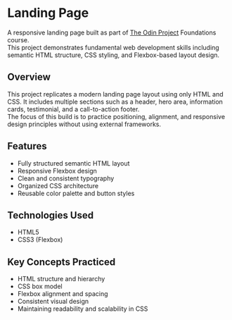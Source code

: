 # Landing Page

A responsive landing page built as part of [The Odin Project](https://www.theodinproject.com/) Foundations course.  
This project demonstrates fundamental web development skills including semantic HTML structure, CSS styling, and Flexbox-based layout design.

## Overview

This project replicates a modern landing page layout using only HTML and CSS. It includes multiple sections such as a header, hero area, information cards, testimonial, and a call-to-action footer.  
The focus of this build is to practice positioning, alignment, and responsive design principles without using external frameworks.

## Features

- Fully structured semantic HTML layout
- Responsive Flexbox design
- Clean and consistent typography
- Organized CSS architecture
- Reusable color palette and button styles

## Technologies Used

- HTML5
- CSS3 (Flexbox)

## Key Concepts Practiced

- HTML structure and hierarchy
- CSS box model
- Flexbox alignment and spacing
- Consistent visual design
- Maintaining readability and scalability in CSS
